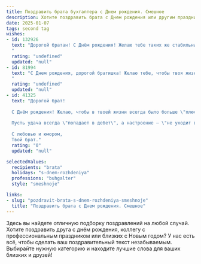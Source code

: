 ```yaml
---
title: Поздравить брата бухгалтера c Днем рождения. Смешное
description: Хотите поздравить брата c Днем рождения или другим праздником? Наш ИИ создаст незабываемое поздравление, а вы обязательно выделитесь среди других.  
date: 2025-01-07
tags: second tag
wishes:
- id: 132926
  text: "Дорогой братан! С Днём рождения! Желаю тебе таких же стабильных и прочных доходов, как твой годовой баланс, и чтобы твои счета всегда были в плюсе, а не в дебете!  Пусть твоя жизнь будет яркой, а не черно-белой, как отчетность, и пусть каждый день приносит не только прибыль, но и море позитива!  С праздником, главный бухгалтер нашей семьи!
  "
  rating: "undefined"
  updated: "null"
- id: 81994
  text: "С Днем рождения, дорогой братишка! Желаю тебе, чтобы твоя жизнь была такой же упорядоченной и просчитанной, как твоя бухгалтерская отчетность, но при этом чтобы в ней было больше радости, чем цифр! 😉
  "
  rating: "undefined"
  updated: "null"
- id: 41325
  text: "Дорогой брат!
  
  С Днём рождения! Желаю, чтобы в твоей жизни всегда было больше \"плюсов\", чем \"минусов\", а все твои отчёты были в полном порядке — без накладок и ошибок! Пусть бухгалтерская жизнь не будет скучной, а финансовые потоки радовали глаз, как чашка вкусного кофе по утрам.
  
  Пусть удача всегда \"попадает в дебет\", а настроение — \"не уходит в кредит\"! С днём, когда ты стал на один год мудрее и красивее! Жми на \"папку\" с радостью и отпразднуй этот день так, как будто у тебя в руках главный баланс, а в душе только \"прибыль\"!
  
  С любовью и юмором,
  Твой брат."
  rating: "0"
  updated: "null"

selectedValues:
  recipients: "brata"
  holidays: "s-dnem-rozhdeniya"
  professions: "buhgalter"
  style: "smeshnoje"

links:
- slug: "pozdravit-brata-s-dnem-rozhdeniya-smeshnoje"
  title: "Поздравить брата c Днем рождения. Смешное"
---
```


Здесь вы найдете отличную подборку поздравлений на любой случай. 
Хотите поздравить друга с днём рождения, коллегу с профессиональным праздником или близких с Новым годом? У нас есть всё, чтобы сделать ваш поздравительный текст незабываемым. Выбирайте нужную категорию и находите лучшие слова для ваших близких и друзей!
